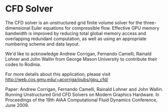 # CFD Solver
The CFD solver is an unstructured grid finite volume solver for the three-dimensional Euler equations for compressible flow. Effective GPU memory bandwidth is improved by reducing total global memory access and overlapping redundant computation, as well as using an appropriate numbering scheme and data layout.

We'd like to acknowledge Andrew Corrigan, Fernando Camelli, Rainald Lohner and John Wallin from George Mason University to contribute their codes to Rodinia.

For more details about this application, please visit http://web.cos.gmu.edu/~acorriga/pubs/gpu_cfd/

Paper: Andrew Corrigan, Fernando Camelli, Rainald Lohner and John Wallin. Running Unstructured Grid CFD Solvers on Modern Graphics Hardware. In Proceedings of the 19th AIAA Computational Fluid Dynamics Conference, June 2009.
